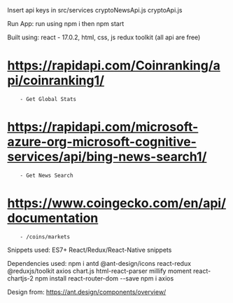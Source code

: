 Insert api keys in 
src/services
    cryptoNewsApi.js
    cryptoApi.js

Run App:
    run using npm i
    then npm start

Built using:
    react - 17.0.2, html, css, js
    redux toolkit
    (all api are free)
   # https://rapidapi.com/Coinranking/api/coinranking1/
        - Get Global Stats
   # https://rapidapi.com/microsoft-azure-org-microsoft-cognitive-services/api/bing-news-search1/
        - Get News Search
   # https://www.coingecko.com/en/api/documentation
        - /coins/markets

Snippets used:
    ES7+ React/Redux/React-Native snippets

Dependencies used: 
     npm i antd @ant-design/icons react-redux @reduxjs/toolkit axios chart.js html-react-parser millify moment react-chartjs-2 
     npm install react-router-dom --save
     npm i axios

Design from: 
    https://ant.design/components/overview/
